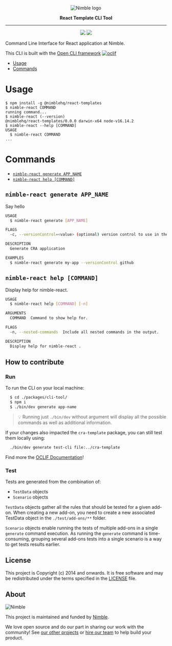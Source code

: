 <p align="center">
  <img alt="Nimble logo" src="https://assets.nimblehq.co/logo/light/logo-light-text-320.png" />
</p>

<p align="center">
  <strong>React Template CLI Tool</strong>
</p>

---

<p align="center">
  <a href="https://www.npmjs.com/package/@nimblehq/react-templates"><img src="https://badgen.net/npm/v/@nimblehq/react-templates" /></a>
  <a href="https://www.npmjs.com/package/@nimblehq/react-templates"><img src="https://badgen.net/npm/dy/@nimblehq/react-templates" /></a>
</p>

Command Line Interface for React application at Nimble.

This CLI is built with the [Open CLI framework](https://oclif.io/) [![oclif](https://img.shields.io/badge/cli-oclif-brightgreen.svg)](https://oclif.io)

<!-- toc -->
* [Usage](#usage)
* [Commands](#commands)
<!-- tocstop -->
# Usage
<!-- usage -->
```sh-session
$ npm install -g @nimblehq/react-templates
$ nimble-react COMMAND
running command...
$ nimble-react (--version)
@nimblehq/react-templates/0.0.0 darwin-x64 node-v16.14.2
$ nimble-react --help [COMMAND]
USAGE
  $ nimble-react COMMAND
...
```
<!-- usagestop -->
# Commands
<!-- commands -->
* [`nimble-react generate APP_NAME`](#nimble-react--generate-app_name)
* [`nimble-react help [COMMAND]`](#nimble-react--help-command)

## `nimble-react generate APP_NAME`

Say hello

```bash
USAGE
  $ nimble-react generate [APP_NAME]

FLAGS
  -c, --versionControl=<value> (optional) version control to use in the project (options: github,gitlab,none)

DESCRIPTION
  Generate CRA application

EXAMPLES
  $ nimble-react generate my-app --versionControl github
```

## `nimble-react help [COMMAND]`

Display help for nimble-react.

```bash
USAGE
  $ nimble-react help [COMMAND] [-n]

ARGUMENTS
  COMMAND  Command to show help for.

FLAGS
  -n, --nested-commands  Include all nested commands in the output.

DESCRIPTION
  Display help for nimble-react .
```
<!-- commandsstop -->

## How to contribute

### Run

To run the CLI on your local machine:

```bash
  $ cd ./packages/cli-tool/
  $ npm i
  $ ./bin/dev generate app-name
```

> 💡 Running just `./bin/dev` without argument will display all the possible commands as well as additional information.

If your changes also impacted the `cra-template` package, you can still test them locally using:

```BASH
  ./bin/dev generate test-cli file:../cra-template
```

Find more the [OCLIF Documentation](https://oclif.io/docs/introduction.html)!

### Test

Tests are generated from the combination of:
- `TestData` objects
- `Scenario` objects

`TestData` objects gather all the rules that should be tested for a given add-on.
When creating a new add-on, you need to create a new associated TestData object in the `./test/add-ons/**` folder.

`Scenario` objects enable running the tests of multiple add-ons in a single `generate` command execution. As running the `generate` command is time-consuming, grouping several add-ons tests into a single scenario is a way to get tests results earlier.

## License

This project is Copyright (c) 2014 and onwards.
It is free software and may be redistributed under the terms specified in the [LICENSE] file.

[LICENSE]: /LICENSE

## About

![Nimble](https://assets.nimblehq.co/logo/dark/logo-dark-text-160.png)

This project is maintained and funded by [Nimble](https://nimblehq.co).

We love open source and do our part in sharing our work with the community!
See [our other projects][community] or [hire our team][hire] to help build your product.

[community]: https://github.com/nimblehq
[hire]: https://nimblehq.co/
